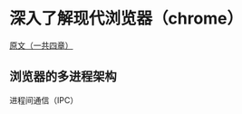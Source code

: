 # 深入了解现代浏览器（chrome）

[原文（一共四章）](https://developers.google.com/web/updates/2018/09/inside-browser-part1)

## 浏览器的多进程架构


进程间通信（IPC）